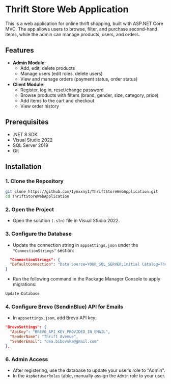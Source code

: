 # Thrift Store Web Application

This is a web application for online thrift shopping, built with ASP.NET Core MVC. The app allows users to browse, filter, and purchase second-hand items, while the admin can manage products, users, and orders.

## Features
- **Admin Module**:
  - Add, edit, delete products
  - Manage users (edit roles, delete users)
  - View and manage orders (payment status, order status)
- **Client Module**:
  - Register, log in, reset/change password
  - Browse products with filters (brand, gender, size, category, price)
  - Add items to the cart and checkout
  - View order history

## Prerequisites
- .NET 8 SDK
- Visual Studio 2022
- SQL Server 2019
- Git

## Installation

### 1. Clone the Repository
```bash
git clone https://github.com/1ynxxny1/ThriftStoreWebApplication.git
cd ThriftStoreWebApplication
```
### 2. Open the Project
- Open the solution `(.sln)` file in Visual Studio 2022.

### 3. Configure the Database
- Update the connection string in `appsettings.json` under the `"ConnectionStrings"` section:
```json
  "ConnectionStrings": {
  "DefaultConnection": "Data Source=YOUR_SQL_SERVER;Initial Catalog=ThriftStoreDB;Integrated Security=True;Trust Server Certificate=True"
}
```
- Run the following command in the Package Manager Console to apply migrations:
```bash
Update-Database
```

### 4. Configure Brevo (SendinBlue) API for Emails
- In `appsettings.json`, add Brevo API key:
```json
"BrevoSettings": {
  "ApiKey": "BREVO_API_KEY_PROVIDED_IN_EMAIL",
  "SenderName": "Thrift Avenue",
  "SenderEmail": "dea.bibovska@gmail.com"
},
```

### 6. Admin Access
- After registering, use the database to update your user’s role to "Admin".
- In the `AspNetUserRoles` table, manually assign the `Admin` role to your user.
